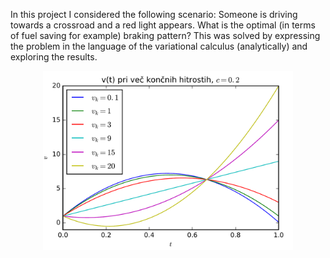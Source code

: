 In this project I considered the following scenario: Someone is driving towards a crossroad and a red light appears. What is the optimal (in terms of fuel saving for example) braking pattern?
This was solved by expressing the problem in the language of the variational calculus (analytically) and exploring the results.

<div style="text-align: center;">
    <img src="teaser.png" alt="Some optimal patterns" width="400"/>
</div>
